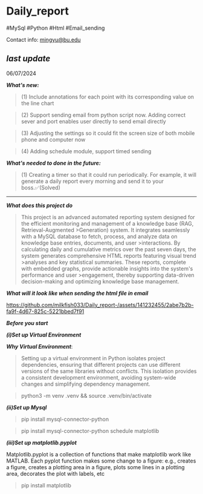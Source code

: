 # Daily_report
#MySql #Python #Html #Email_sending

Contact info: mingyu@bu.edu


***last update***
----------------------------------------------------------------------------------------------------------------------------------------------------
06/07/2024


***What's new:***

>(1) Include annotations for each point with its corresponding value on the line chart

>(2) Support sending email from python script now. Adding correct sever and port enables user directly to send email directly

>(3) Adjusting the settings so it could fit the screen size of both mobile phone and computer now 

>(4) Adding schedule module, support timed sending 

***What's needed to done in the future:***

>(1) Creating a timer so that it could run periodically. For example, it will generate a daily report every morning and send it to your boss.✅(Solved)

----------------------------------------------------------------------------------------------------------------------------------------------------
***What does this project do***

>This project is an advanced automated reporting system designed for the efficient monitoring and management of a knowledge base (RAG, Retrieval-Augmented >Generation) system. It integrates seamlessly with a MySQL database to fetch, process, and analyze data on knowledge base entries, documents, and user >interactions. By calculating daily and cumulative metrics over the past seven days, the system generates comprehensive HTML reports featuring visual trend >analyses and key statistical summaries. These reports, complete with embedded graphs, provide actionable insights into the system's performance and user >engagement, thereby supporting data-driven decision-making and optimizing knowledge base management.

***What will it look like when sending the html file in email***


https://github.com/milkfish033/Daily_report-/assets/141232455/2abe7b2b-fa9f-4d67-825c-5221bbed7f91


***Before you start***

***(i)Set up Virtual Environment***

***Why Virtual Environment***: 
>Setting up a virtual environment in Python isolates project dependencies, ensuring that different projects can use different versions of the same libraries without conflicts. This isolation provides a consistent development environment, avoiding system-wide changes and simplifying dependency management.

>python3 -m venv .venv && source .venv/bin/activate

***(ii)Set up Mysql***

>pip install mysql-connector-python

>pip install mysql-connector-python schedule matplotlib

***(iii)Set up matplotlib.pyplot***

Matplotlib.pyplot is a collection of functions that make matplotlib work like MATLAB. Each pyplot function makes some change to a figure: e.g., creates a figure, creates a plotting area in a figure, plots some lines in a plotting area, decorates the plot with labels, etc

>pip install matplotlib

